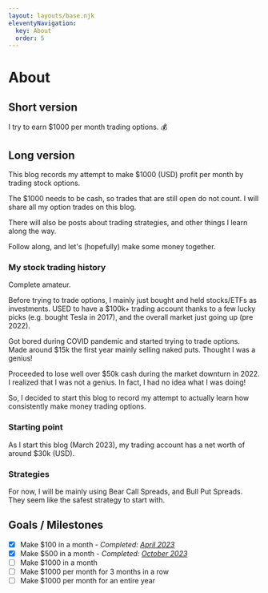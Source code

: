 ```yaml
---
layout: layouts/base.njk
eleventyNavigation:
  key: About
  order: 5
---
```

# About

## Short version

I try to earn $1000 per month trading options. 💰


## Long version
This blog records my attempt to make $1000 (USD) profit per month by trading stock options.  

The $1000 needs to be cash, so trades that are still open do not count. I will share all my option trades on this blog.  

There will also be posts about trading strategies, and other things I learn along the way.  

Follow along, and let's (hopefully) make some money together.

### My stock trading history
Complete amateur.  

Before trying to trade options, I mainly just bought and held stocks/ETFs as investments.  USED to have a $100k+ trading account thanks to a few lucky picks (e.g. bought Tesla in 2017), and the overall market just going up (pre 2022).  

Got bored during COVID pandemic and started trying to trade options.  Made around $15k the first year mainly selling naked puts.  Thought I was a genius!

Proceeded to lose well over $50k cash during the market downturn in 2022.  I realized that I was not a genius.  In fact, I had no idea what I was doing! 

So, I decided to start this blog to record my attempt to actually learn how consistently make money trading options.

### Starting point 
As I start this blog (March 2023), my trading account has a net worth of around $30k (USD).

### Strategies
For now, I will be mainly using Bear Call Spreads, and Bull Put Spreads.  They seem like the safest strategy to start with.

## Goals / Milestones

- [x] Make $100 in a month - *Completed: <a href="/how-i-made-288-in-april-2023/">April 2023</a>*
- [x] Make $500 in a month - *Completed: <a href="/how-i-made-755-in-october-2023-trading-options/">October 2023</a>*
- [ ] Make $1000 in a month
- [ ] Make $1000 per month for 3 months in a row
- [ ] Make $1000 per month for an entire year